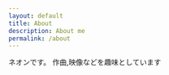 ```yaml
---
layout: default
title: About
description: About me
permalink: /about
---
```


ネオンです。
作曲,映像などを趣味としています